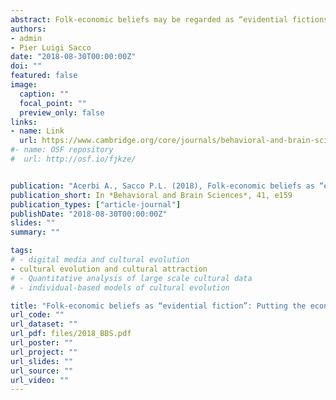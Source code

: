 ```yaml
---
abstract: Folk-economic beliefs may be regarded as “evidential fictions” that exploit the natural tendency of human cognition to organize itself in narrative form. Narrative counter-arguments are likely more effective than logical debunking. The challenge is to convey sound economic reasoning in narratively conspicuous forms – an opportunity for economics to rethink its role and agency in public discourse, in the spirit of its old classics.
authors:
- admin
- Pier Luigi Sacco
date: "2018-08-30T00:00:00Z"
doi: ""
featured: false
image:
  caption: ""
  focal_point: ""
  preview_only: false
links:
- name: Link
  url: https://www.cambridge.org/core/journals/behavioral-and-brain-sciences/article/folkeconomic-beliefs-as-evidential-fiction-putting-the-economic-public-discourse-back-on-track/B72EBCDF4C603395C9175E5265FF7E8C
#- name: OSF repository
#  url: http://osf.io/fjkze/


publication: "Acerbi A., Sacco P.L. (2018), Folk-economic beliefs as “evidential fiction”: Putting the economic public discourse back on track (Commentary on Boyer & Petersen), *Behavioral and Brain Sciences*, 41, e159"
publication_short: In *Behavioral and Brain Sciences*, 41, e159
publication_types: ["article-journal"]
publishDate: "2018-08-30T00:00:00Z"
slides: ""
summary: ""

tags:
# - digital media and cultural evolution
- cultural evolution and cultural attraction 
# - Quantitative analysis of large scale cultural data
# - individual-based models of cultural evolution

title: "Folk-economic beliefs as “evidential fiction”: Putting the economic public discourse back on track"
url_code: ""
url_dataset: ""
url_pdf: files/2018_BBS.pdf
url_poster: ""
url_project: ""
url_slides: ""
url_source: ""
url_video: ""
---
```

